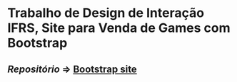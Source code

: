 # Trabalho de Design de Interação IFRS, Site para Venda de Games com Bootstrap

## *Repositório* => [Bootstrap site](https://josuefernandes7.github.io/Bootstrap-site/)
